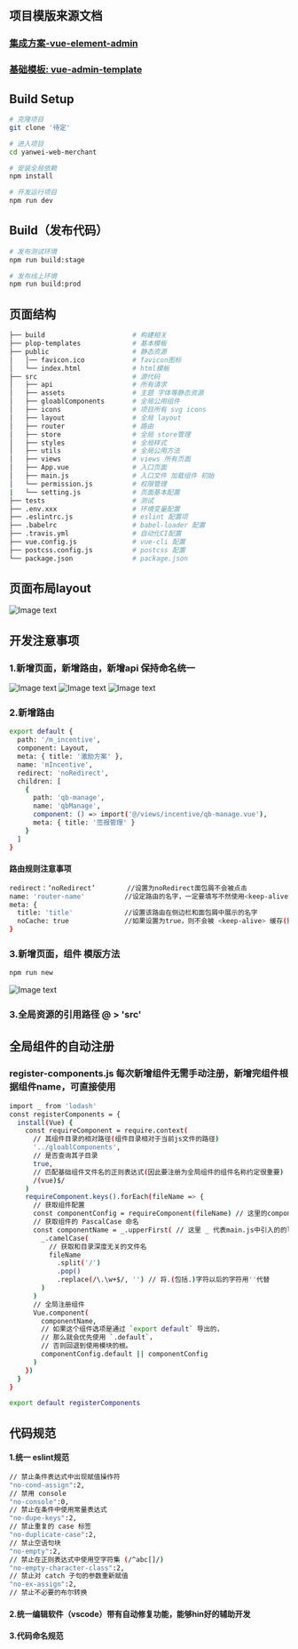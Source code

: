 ## 项目模版来源文档
### [集成方案-vue-element-admin](https://github.com/PanJiaChen/vue-element-admin)
### [基础模板: vue-admin-template](https://github.com/PanJiaChen/vue-admin-template) 

## Build Setup

```bash
# 克隆项目
git clone '待定'

# 进入项目
cd yanwei-web-merchant

# 安装全局依赖
npm install

# 开发运行项目
npm run dev
```


## Build（发布代码）

```bash
# 发布测试环境
npm run build:stage

# 发布线上环境
npm run build:prod
```

## 页面结构

```bash
├── build                      # 构建相关
├── plop-templates             # 基本模板
├── public                     # 静态资源
│   │── favicon.ico            # favicon图标
│   └── index.html             # html模板
├── src                        # 源代码
│   ├── api                    # 所有请求
│   ├── assets                 # 主题 字体等静态资源
│   ├── gloablComponents       # 全局公用组件
│   ├── icons                  # 项目所有 svg icons
│   ├── layout                 # 全局 layout
│   ├── router                 # 路由
│   ├── store                  # 全局 store管理
│   ├── styles                 # 全局样式
│   ├── utils                  # 全局公用方法
│   ├── views                  # views 所有页面
│   ├── App.vue                # 入口页面
│   ├── main.js                # 入口文件 加载组件 初始
│   └── permission.js          # 权限管理
|   └── setting.js             # 页面基本配置
├── tests                      # 测试
├── .env.xxx                   # 环境变量配置
├── .eslintrc.js               # eslint 配置项
├── .babelrc                   # babel-loader 配置
├── .travis.yml                # 自动化CI配置
├── vue.config.js              # vue-cli 配置
├── postcss.config.js          # postcss 配置
└── package.json               # package.json

```

## 页面布局layout
![Image text](https://raw.githubusercontent.com/dbk-bestFriend/image-resource/master/page.png)

## 开发注意事项
### 1.新增页面，新增路由，新增api 保持命名统一
![Image text](https://raw.githubusercontent.com/dbk-bestFriend/image-resource/master/iview.png)
![Image text](https://raw.githubusercontent.com/dbk-bestFriend/image-resource/master/route.png)
![Image text](https://raw.githubusercontent.com/dbk-bestFriend/image-resource/master/api.png)

### 2.新增路由

```bash
export default {
  path: '/m_incentive',
  component: Layout,
  meta: { title: '激励方案' },
  name: 'mIncentive',
  redirect: 'noRedirect',
  children: [
    {
      path: 'qb-manage',
      name: 'qbManage',
      component: () => import('@/views/incentive/qb-manage.vue'),
      meta: { title: '签报管理' }
    }
  ]
}
```

#### 路由规则注意事项

```bash
redirect：‘noRedirect’        //设置为noRedirect面包屑不会被点击
name: 'router-name'          //设定路由的名字，一定要填写不然使用<keep-alive>时会出现各种问题
meta: {
  title: 'title'             //设置该路由在侧边栏和面包屑中展示的名字
  noCache: true              //如果设置为true，则不会被 <keep-alive> 缓存(默认 false)
}
```

### 3.新增页面，组件 模版方法
```bash
npm run new
```
![Image text](https://raw.githubusercontent.com/dbk-bestFriend/image-resource/master/xinzen.png)

### 3.全局资源的引用路径 @ > 'src'

## 全局组件的自动注册
### register-components.js  每次新增组件无需手动注册，新增完组件根据组件name，可直接使用

```bash
import _ from 'lodash'
const registerComponents = {
  install(Vue) {
    const requireComponent = require.context(
      // 其组件目录的相对路径(组件目录相对于当前js文件的路径)
      '../gloablComponents',
      // 是否查询其子目录
      true,
      // 匹配基础组件文件名的正则表达式(因此要注册为全局组件的组件名称约定很重要)
      /(vue)$/
    )
    requireComponent.keys().forEach(fileName => {
      // 获取组件配置
      const componentConfig = requireComponent(fileName) // 这里的componentConfig包含当前fileName对应组件的所有该组件信息,等于拿到了当前组件实例
      // 获取组件的 PascalCase 命名
      const componentName = _.upperFirst( // 这里 _ 代表main.js中引入的的lodash实例对象
        _.camelCase(
          // 获取和目录深度无关的文件名
          fileName
            .split('/')
            .pop()
            .replace(/\.\w+$/, '') // 将.(包括.)字符以后的字符用''代替
        )
      )
      // 全局注册组件
      Vue.component(
        componentName,
        // 如果这个组件选项是通过 `export default` 导出的，
        // 那么就会优先使用 `.default`，
        // 否则回退到使用模块的根。
        componentConfig.default || componentConfig
      )
    })
  }
}

export default registerComponents


```


## 代码规范

#### 1.统一 eslint规范

```bash
// 禁止条件表达式中出现赋值操作符
"no-cond-assign":2,
// 禁用 console
"no-console":0,
// 禁止在条件中使用常量表达式
"no-dupe-keys":2,
// 禁止重复的 case 标签
"no-duplicate-case":2,
// 禁止空语句块
"no-empty":2,
// 禁止在正则表达式中使用空字符集 (/^abc[]/)
"no-empty-character-class":2,
// 禁止对 catch 子句的参数重新赋值
"no-ex-assign":2,
// 禁止不必要的布尔转换
```

#### 2.统一编辑软件（vscode）带有自动修复功能，能够hin好的辅助开发

#### 3.代码命名规范